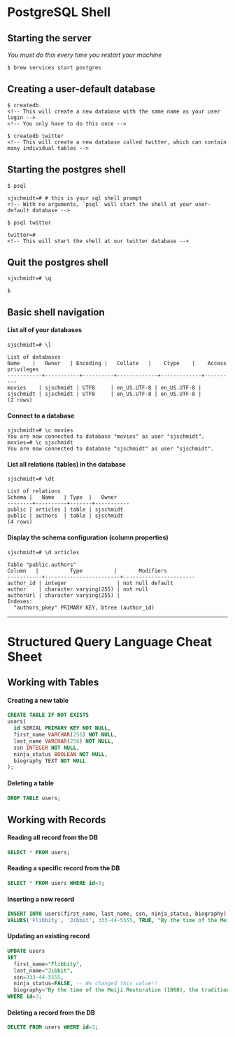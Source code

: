 # PostgreSQL Shell

## Starting the server
*You must do this every time you restart your machine*
```
$ brew services start postgres
```

## Creating a user-default database
```
$ createdb
<!-- This will create a new database with the same name as your user login -->
<!-- You only have to do this once -->

$ createdb twitter
<!-- This will create a new database called twitter, which can contain many individual tables -->
```

## Starting the postgres shell
```
$ psql

sjschmidt=# # this is your sql shell prompt
<!-- With no arguments, `psql` will start the shell at your user-default database -->

$ psql twitter

twitter=#
<!-- This will start the shell at our twitter database -->
```

## Quit the postgres shell
```
sjschmidt=# \q

$
```

## Basic shell navigation
#### List all of your databases
```
sjschmidt=# \l

List of databases
Name    |   Owner   | Encoding |   Collate   |    Ctype    |    Access privileges
-----------+-----------+----------+-------------+-------------+----------
movies    | sjschmidt | UTF8     | en_US.UTF-8 | en_US.UTF-8 |
sjschmidt | sjschmidt | UTF8     | en_US.UTF-8 | en_US.UTF-8 |
(2 rows)

```

#### Connect to a database
```
sjschmidt=# \c movies
You are now connected to database "movies" as user "sjschmidt".
movies=# \c sjschmidt
You are now connected to database "sjschmidt" as user "sjschmidt".
```

#### List all relations (tables) in the database
```
sjschmidt=# \dt

List of relations
Schema |   Name   | Type  |   Owner
--------+----------+-------+-----------
public | articles | table | sjschmidt
public | authors  | table | sjschmidt
(4 rows)
```

#### Display the schema configuration (column properties)
```
sjschmidt=# \d articles

Table "public.authors"
Column   |          Type          |       Modifiers
-----------+------------------------+-----------------------
author_id | integer                | not null default
author    | character varying(255) | not null
authorUrl | character varying(255) |
Indexes:
  "authors_pkey" PRIMARY KEY, btree (author_id)
```

-----

# Structured Query Language Cheat Sheet

## Working with Tables
#### Creating a new table
```sql
CREATE TABLE IF NOT EXISTS
users(
  id SERIAL PRIMARY KEY NOT NULL,
  first_name VARCHAR(256) NOT NULL,
  last_name VARCHAR(256) NOT NULL,
  ssn INTEGER NOT NULL,
  ninja_status BOOLEAN NOT NULL,
  biography TEXT NOT NULL
);
```

#### Deleting a table
```sql
DROP TABLE users;
```

## Working with Records
#### Reading all record from the DB
```sql
SELECT * FROM users;
```

#### Reading a specific record from the DB
```sql
SELECT * FROM users WHERE id=3;
```

#### Inserting a new record
```sql
INSERT INTO users(first_name, last_name, ssn, ninja_status, biography)
VALUES('Flibbity', 'Jibbit', 333-44-5555, TRUE, "By the time of the Meiji Restoration (1868), the tradition of the shinobi had become a topic of popular imagination and mystery in Japan. Ninja figured prominently in legend and folklore, where they were associated with legendary abilities such as invisibility, walking on water and control over the natural elements. As a consequence, their perception in popular culture is often based on such legend and folklore than on the spies of the Sengoku period.");
```

#### Updating an existing record
```sql
UPDATE users
SET
  first_name="Flibbity",
  last_name="Jibbit",
  ssn=333-44-5555,
  ninja_status=FALSE, -- We changed this value!!
  biography="By the time of the Meiji Restoration (1868), the tradition of the shinobi had become a topic of popular imagination and mystery in Japan. Ninja figured prominently in legend and folklore, where they were associated with legendary abilities such as invisibility, walking on water and control over the natural elements. As a consequence, their perception in popular culture is often based on such legend and folklore than on the spies of the Sengoku period."
WHERE id=3;
```

#### Deleting a record from the DB
```sql
DELETE FROM users WHERE id=3;
```
